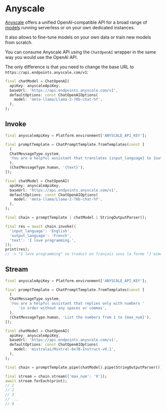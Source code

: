 # Anyscale

[Anyscale](https://www.anyscale.com/) offers a unified OpenAI-compatible API for a broad range of [models](https://docs.endpoints.anyscale.com/guides/models/#chat-models) running serverless or on your own dedicated instances.

It also allows to fine-tune models on your own data or train new models from scratch.

You can consume Anyscale API using the `ChatOpenAI` wrapper in the same way you would use the OpenAI API.

The only difference is that you need to change the base URL to `https://api.endpoints.anyscale.com/v1`:

```dart
final chatModel = ChatOpenAI(
  apiKey: anyscaleApiKey,
  baseUrl: 'https://api.endpoints.anyscale.com/v1',
  defaultOptions: const ChatOpenAIOptions(
    model: 'meta-llama/Llama-2-70b-chat-hf',
  ),
);
```

## Invoke

```dart
final anyscaleApiKey = Platform.environment['ANYSCALE_API_KEY'];

final promptTemplate = ChatPromptTemplate.fromTemplates(const [
  (
  ChatMessageType.system,
  'You are a helpful assistant that translates {input_language} to {output_language}.',
  ),
  (ChatMessageType.human, '{text}'),
]);

final chatModel = ChatOpenAI(
  apiKey: anyscaleApiKey,
  baseUrl: 'https://api.endpoints.anyscale.com/v1',
  defaultOptions: const ChatOpenAIOptions(
    model: 'meta-llama/Llama-2-70b-chat-hf',
  ),
);

final chain = promptTemplate | chatModel | StringOutputParser();

final res = await chain.invoke({
  'input_language': 'English',
  'output_language': 'French',
  'text': 'I love programming.',
});
print(res);
// -> "I love programming" se traduit en français sous la forme "J'aime passionnément la programmation"
```

## Stream

```dart
final anyscaleApiKey = Platform.environment['ANYSCALE_API_KEY'];

final promptTemplate = ChatPromptTemplate.fromTemplates(const [
  (
  ChatMessageType.system,
  'You are a helpful assistant that replies only with numbers '
      'in order without any spaces or commas',
  ),
  (ChatMessageType.human, 'List the numbers from 1 to {max_num}'),
]);

final chatModel = ChatOpenAI(
  apiKey: anyscaleApiKey,
  baseUrl: 'https://api.endpoints.anyscale.com/v1',
  defaultOptions: const ChatOpenAIOptions(
    model: 'mistralai/Mixtral-8x7B-Instruct-v0.1',
  ),
);

final chain = promptTemplate.pipe(chatModel).pipe(StringOutputParser());

final stream = chain.stream({'max_num': '9'});
await stream.forEach(print);
// 1
// 2
// 3
// ...
// 9
```
